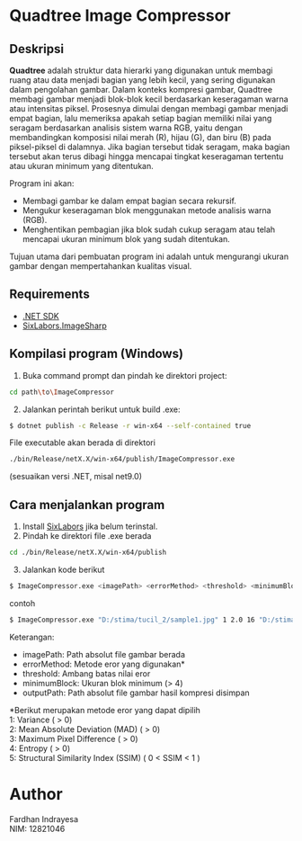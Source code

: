 # Quadtree Image Compressor

## Deskripsi
**Quadtree** adalah struktur data hierarki yang digunakan untuk membagi ruang atau data menjadi bagian yang lebih kecil, yang sering digunakan dalam pengolahan gambar. Dalam konteks kompresi gambar, Quadtree membagi gambar menjadi blok-blok kecil berdasarkan keseragaman warna atau intensitas piksel. Prosesnya dimulai dengan membagi gambar menjadi empat bagian, lalu memeriksa apakah setiap bagian memiliki nilai yang seragam berdasarkan analisis sistem warna RGB, yaitu dengan membandingkan komposisi nilai merah (R), hijau (G), dan biru (B) pada piksel-piksel di dalamnya. Jika bagian tersebut tidak seragam, maka bagian tersebut akan terus dibagi hingga mencapai tingkat keseragaman tertentu atau ukuran minimum yang ditentukan.

Program ini akan:
- Membagi gambar ke dalam empat bagian secara rekursif.
- Mengukur keseragaman blok menggunakan metode analisis warna (RGB).
- Menghentikan pembagian jika blok sudah cukup seragam atau telah mencapai ukuran minimum blok yang sudah ditentukan.

Tujuan utama dari pembuatan program ini adalah untuk mengurangi ukuran gambar dengan mempertahankan kualitas visual.

## Requirements
- [.NET SDK](https://dotnet.microsoft.com/en-us/download)
- [SixLabors.ImageSharp](https://www.nuget.org/packages/SixLabors.ImageSharp)

## Kompilasi program (Windows)
1. Buka command prompt dan pindah ke direktori project:
```bash
cd path\to\ImageCompressor
```

2. Jalankan perintah berikut untuk build .exe:

```bash
$ dotnet publish -c Release -r win-x64 --self-contained true
```

File executable akan berada di direktori
```bash
./bin/Release/netX.X/win-x64/publish/ImageCompressor.exe
```
(sesuaikan versi .NET, misal net9.0)

## Cara menjalankan program
1. Install [SixLabors](https://www.nuget.org/packages/SixLabors.ImageSharp) jika belum terinstal.
2. Pindah ke direktori file .exe berada
```bash
cd ./bin/Release/netX.X/win-x64/publish
```
3. Jalankan kode berikut

```bash
$ ImageCompressor.exe <imagePath> <errorMethod> <threshold> <minimumBlock> <outputPath>
```
contoh
```bash
$ ImageCompressor.exe "D:/stima/tucil_2/sample1.jpg" 1 2.0 16 "D:/stima/tucil_2/sample1_compressed.jpg"
```

Keterangan:
- imagePath: Path absolut file gambar berada
- errorMethod: Metode eror yang digunakan* 
- threshold: Ambang batas nilai eror
- minimumBlock: Ukuran blok minimum (> 4)
- outputPath: Path absolut file gambar hasil kompresi disimpan

*Berikut merupakan metode eror yang dapat dipilih <br>
1: Variance ( > 0) <br>
2: Mean Absolute Deviation (MAD) ( > 0) <br>
3: Maximum Pixel Difference ( > 0) <br>
4: Entropy ( > 0) <br>
5: Structural Similarity Index (SSIM) ( 0 < SSIM < 1 )

# Author
Fardhan Indrayesa <br>
NIM: 12821046
